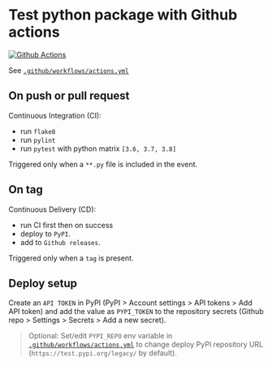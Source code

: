 Test python package with Github actions
=======================================

[![Github Actions](https://github.com/seignovert/python-gh-actions/workflows/Github%20Actions/badge.svg)](https://github.com/seignovert/python-gh-actions/actions?query=workflow%3AGithub%20Actions)

See [`.github/workflows/actions.yml`](.github/workflows/actions.yml)

## On push or pull request

Continuous Integration (CI):
* run `flake8`
* run `pylint`
* run `pytest` with python matrix `[3.6, 3.7, 3.8]`

Triggered only when a `**.py` file is included in the event.

## On tag

Continuous Delivery (CD):
* run CI first then on success
* deploy to `PyPI`.
* add to `Github releases`.

Triggered only when a `tag` is present.

## Deploy setup

Create an `API TOKEN` in PyPI (PyPI > Account settings > API tokens > Add API token) and
add the value as `PYPI_TOKEN` to the repository secrets (Github repo > Settings > Secrets > Add a new secret).

> Optional: Set/edit `PYPI_REPO` env variable in [`.github/workflows/actions.yml`](.github/workflows/actions.yml)
> to change deploy PyPI repository URL (`https://test.pypi.org/legacy/` by default).